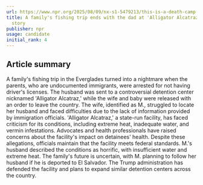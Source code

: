 ```yaml
---
url: https://www.npr.org/2025/08/09/nx-s1-5479213/this-is-a-death-camp-advocates-and-detainees-warn-about-conditions-at-alligator-alcatraz
title: A family's fishing trip ends with the dad at 'Alligator Alcatraz.' Here's their
  story
publisher: npr
usage: candidate
initial_rank: 4
---
```

## Article summary
A family's fishing trip in the Everglades turned into a nightmare when the parents, who are undocumented immigrants, were arrested for not having driver's licenses. The husband was sent to a controversial detention center nicknamed 'Alligator Alcatraz,' while the wife and baby were released with an order to leave the country. The wife, identified as M., struggled to locate her husband and faced difficulties due to the lack of information provided by immigration officials. 'Alligator Alcatraz,' a state-run facility, has faced criticism for its conditions, including extreme heat, inadequate water, and vermin infestations. Advocates and health professionals have raised concerns about the facility's impact on detainees' health. Despite these allegations, officials maintain that the facility meets federal standards. M.'s husband described the conditions as horrific, with insufficient water and extreme heat. The family's future is uncertain, with M. planning to follow her husband if he is deported to El Salvador. The Trump administration has defended the facility and plans to expand similar detention centers across the country.
